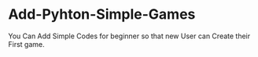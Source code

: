 # Add-Pyhton-Simple-Games
You Can Add Simple Codes for beginner so that new User can Create their First game. 
